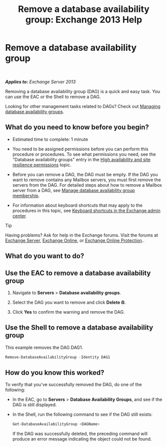 ﻿---
title: 'Remove a database availability group: Exchange 2013 Help'
TOCTitle: Remove a database availability group
ms:assetid: 071296e9-31b0-40f4-9a02-177d97486ebd
ms:mtpsurl: https://technet.microsoft.com/en-us/library/Dd335069(v=EXCHG.150)
ms:contentKeyID: 48384792
ms.date: 12/09/2016
mtps_version: v=EXCHG.150
---

# Remove a database availability group

 

_**Applies to:** Exchange Server 2013_


Removing a database availability group (DAG) is a quick and easy task. You can use the EAC or the Shell to remove a DAG.

Looking for other management tasks related to DAGs? Check out [Managing database availability groups](managing-database-availability-groups-exchange-2013-help.md).

## What do you need to know before you begin?

  - Estimated time to complete: 1 minute

  - You need to be assigned permissions before you can perform this procedure or procedures. To see what permissions you need, see the "Database availability groups" entry in the [High availability and site resilience permissions](high-availability-and-site-resilience-permissions-exchange-2013-help.md) topic.

  - Before you can remove a DAG, the DAG must be empty. If the DAG you want to remove contains any Mailbox servers, you must first remove the servers from the DAG. For detailed steps about how to remove a Mailbox server from a DAG, see [Manage database availability group membership](manage-database-availability-group-membership-exchange-2013-help.md).

  - For information about keyboard shortcuts that may apply to the procedures in this topic, see [Keyboard shortcuts in the Exchange admin center](keyboard-shortcuts-in-the-exchange-admin-center-exchange-online-protection-help.md).


> [!TIP]
> Having problems? Ask for help in the Exchange forums. Visit the forums at <A href="https://go.microsoft.com/fwlink/p/?linkid=60612">Exchange Server</A>, <A href="https://go.microsoft.com/fwlink/p/?linkid=267542">Exchange Online</A>, or <A href="https://go.microsoft.com/fwlink/p/?linkid=285351">Exchange Online Protection</A>..



## What do you want to do?

## Use the EAC to remove a database availability group

1.  Navigate to **Servers** \> **Database availability groups**.

2.  Select the DAG you want to remove and click **Delete** ![Delete icon](images/Dd298078.14f639f6-61e8-4418-bbfb-0db14de9d2f5(EXCHG.150).gif "Delete icon").

3.  Click **Yes** to confirm the warning and remove the DAG.

## Use the Shell to remove a database availability group

This example removes the DAG DAG1.

```powershell
Remove-DatabaseAvailabilityGroup -Identity DAG1
```

## How do you know this worked?

To verify that you've successfully removed the DAG, do one of the following:

  - In the EAC, go to **Servers** \> **Database Availability Groups**, and see if the DAG is still displayed.

  - In the Shell, run the following command to see if the DAG still exists:
    
    ```powershell
    Get-DatabaseAvailabilityGroup <DAGName>
    ```
    
    If the DAG was successfully deleted, the preceding command will produce an error message indicating the object could not be found.

